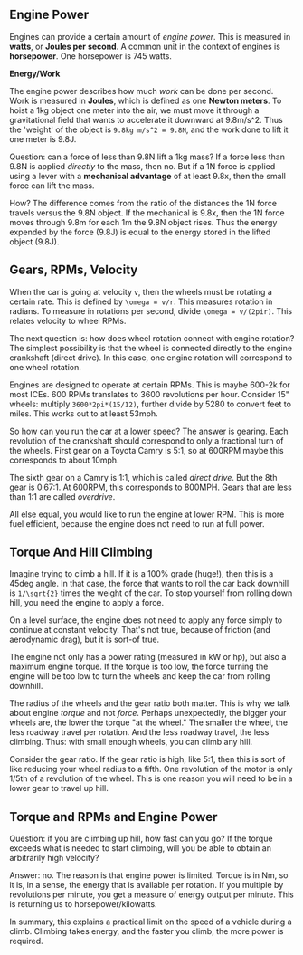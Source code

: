 ## Engine Power

Engines can provide a certain amount of _engine power_. This is
measured in **watts**, or **Joules per second**. A common unit in the
context of engines is **horsepower**. One horsepower is 745 watts.

**Energy/Work**

The engine power describes how much _work_ can be done per second. Work
is measured in **Joules**, which is defined as one **Newton meters**. To
hoist a 1kg object one meter into the air, we must move it through a
gravitational field that wants to accelerate it downward at 9.8m/s^2.
Thus the 'weight' of the object is `9.8kg m/s^2 = 9.8N`, and the work
done to lift it one meter is 9.8J.

Question: can a force of less than 9.8N lift a 1kg mass? If a force less
than 9.8N is applied _directly_ to the mass, then no. But if a 1N force
is applied using a lever with a **mechanical advantage** of at least
9.8x, then the small force can lift the mass.

How? The difference comes from the ratio of the distances the 1N force
travels versus the 9.8N object. If the mechanical is 9.8x, then the 1N
force moves through 9.8m for each 1m the 9.8N object rises. Thus the
energy expended by the force (9.8J) is equal to the energy stored in the
lifted object (9.8J).

## Gears, RPMs, Velocity

When the car is going at velocity `v`, then the wheels must be rotating
a certain rate. This is defined by `\omega = v/r`. This measures
rotation in radians. To measure in rotations per second, divide `\omega
= v/(2pir)`. This relates velocity to wheel RPMs.

The next question is: how does wheel rotation connect with engine
rotation? The simplest possibility is that the wheel is connected
directly to the engine crankshaft (direct drive). In this case, one
engine rotation will correspond to one wheel rotation.

Engines are designed to operate at certain RPMs. This is maybe 600-2k
for most ICEs. 600 RPMs translates to 3600 revolutions per hour.
Consider 15" wheels: multiply `3600*2pi*(15/12)`, further divide by 5280
to convert feet to miles. This works out to at least 53mph.

So how can you run the car at a lower speed? The answer is gearing. Each
revolution of the crankshaft should correspond to only a fractional turn
of the wheels. First gear on a Toyota Camry is 5:1, so at 600RPM maybe
this corresponds to about 10mph.

The sixth gear on a Camry is 1:1, which is called _direct drive_. But
the 8th gear is 0.67:1. At 600RPM, this corresponds to 800MPH. Gears
that are less than 1:1 are called _overdrive_.

All else equal, you would like to run the engine at lower RPM. This is
more fuel efficient, because the engine does not need to run at full
power.

## Torque And Hill Climbing

Imagine trying to climb a hill. If it is a 100% grade (huge!), then this
is a 45deg angle. In that case, the force that wants to roll the car
back downhill is `1/\sqrt{2}` times the weight of the car. To stop
yourself from rolling down hill, you need the engine to apply a force.

On a level surface, the engine does not need to apply any force simply
to continue at constant velocity. That's not true, because of friction
(and aerodynamic drag), but it is sort-of true.

The engine not only has a power rating (measured in kW or hp), but also
a maximum engine torque. If the torque is too low, the force turning the
engine will be too low to turn the wheels and keep the car from rolling
downhill.

The radius of the wheels and the gear ratio both matter. This is why we
talk about engine _torque_ and not _force_. Perhaps unexpectedly, the
bigger your wheels are, the lower the torque "at the wheel." The smaller
the wheel, the less roadway travel per rotation. And the less roadway
travel, the less climbing. Thus: with small enough wheels, you can climb
any hill.

Consider the gear ratio. If the gear ratio is high, like 5:1, then this
is sort of like reducing your wheel radius to a fifth. One revolution of
the motor is only 1/5th of a revolution of the wheel. This is one reason
you will need to be in a lower gear to travel up hill.

## Torque and RPMs and Engine Power

Question: if you are climbing up hill, how fast can you go? If the
torque exceeds what is needed to start climbing, will you be able to
obtain an arbitrarily high velocity?

Answer: no. The reason is that engine power is limited. Torque is in Nm,
so it is, in a sense, the energy that is available per rotation. If you
multiple by revolutions per minute, you get a measure of energy output
per minute. This is returning us to horsepower/kilowatts.

In summary, this explains a practical limit on the speed of a vehicle
during a climb. Climbing takes energy, and the faster you climb, the
more power is required.
